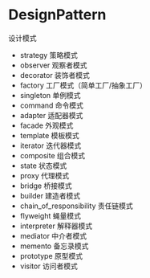# DesignPattern
设计模式

- strategy 策略模式
- observer 观察者模式
- decorator 装饰者模式
- factory 工厂模式（简单工厂/抽象工厂）
- singleton 单例模式
- command 命令模式
- adapter 适配器模式
- facade 外观模式
- template 模板模式
- iterator 迭代器模式
- composite 组合模式
- state 状态模式
- proxy 代理模式
- bridge 桥接模式
- builder 建造者模式
- chain_of_responsibility 责任链模式
- flyweight 蝇量模式
- interpreter 解释器模式
- mediator 中介者模式
- memento 备忘录模式
- prototype 原型模式
- visitor 访问者模式